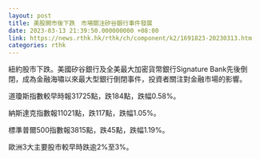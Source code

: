 ```yaml
---
layout: post
title: 美股開市後下跌　市場關注矽谷銀行事件發展
date: 2023-03-13 21:39:50.000000000 +08:00
link: https://news.rthk.hk/rthk/ch/component/k2/1691823-20230313.htm
categories: rthk
---
```


紐約股市下跌。美國矽谷銀行及全美最大加密貨幣銀行Signature Bank先後倒閉，成為金融海嘯以來最大型銀行倒閉事件，投資者關注對金融市場的影響。

道瓊斯指數較早時報31725點，跌184點，跌幅0.58%。

納斯達克指數報11021點，跌117點，跌幅1.05%。

標準普爾500指數報3815點，跌45點，跌幅1.19%。

歐洲3大主要股市較早時跌逾2%至3%。

